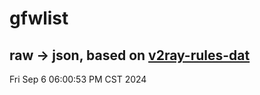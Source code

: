 # gfwlist
## raw -> json, based on [v2ray-rules-dat](https://github.com/Loyalsoldier/v2ray-rules-dat)
Fri Sep  6 06:00:53 PM CST 2024


